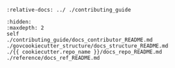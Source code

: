 ```{include} ../README.md
:relative-docs: ../ ./contributing_guide
```

```{toctree}
:hidden:
:maxdepth: 2
self
./contributing_guide/docs_contributor_README.md
./govcookiecutter_structure/docs_structure_README.md
./{{ cookiecutter.repo_name }}/docs_repo_README.md
./reference/docs_ref_README.md
```
